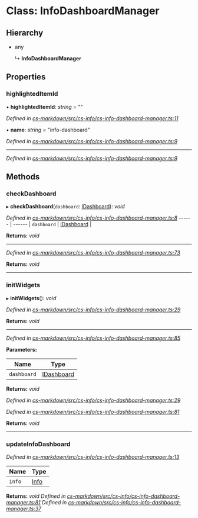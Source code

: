 # Class: InfoDashboardManager

## Hierarchy

* any

  ↳ **InfoDashboardManager**

## Properties

###  highlightedItemId

• **highlightedItemId**: *string* = ""

*Defined in [cs-markdown/src/cs-info/cs-info-dashboard-manager.ts:11](https://github.com/TNOCS/csnext/blob/99cbd46d/packages/cs-markdown/src/cs-info/cs-info-dashboard-manager.ts#L11)*

• **name**: *string* = "info-dashboard"

*Defined in [cs-markdown/src/cs-info/cs-info-dashboard-manager.ts:9](https://github.com/TNOCS/csnext/blob/99cbd46d/packages/cs-markdown/src/cs-info/cs-info-dashboard-manager.ts#L9)*

___

*Defined in [cs-markdown/src/cs-info/cs-info-dashboard-manager.ts:9](https://github.com/TNOCS/csnext/blob/99cbd46d/packages/cs-markdown/src/cs-info/cs-info-dashboard-manager.ts#L9)*

## Methods

###  checkDashboard

▸ **checkDashboard**(`dashboard`: [IDashboard](../interfaces/_cs_core_src_dashboard_dashboard_.idashboard.md)): *void*

*Defined in [cs-markdown/src/cs-info/cs-info-dashboard-manager.ts:8](https://github.com/TNOCS/csnext/blob/99cbd46d/packages/cs-markdown/src/cs-info/cs-info-dashboard-manager.ts#L8)*
------ | ------ |
`dashboard` | [IDashboard](../interfaces/_cs_core_src_dashboard_dashboard_.idashboard.md) |

**Returns:** *void*

___

*Defined in [cs-markdown/src/cs-info/cs-info-dashboard-manager.ts:73](https://github.com/TNOCS/csnext/blob/99cbd46d/packages/cs-markdown/src/cs-info/cs-info-dashboard-manager.ts#L73)*

**Returns:** *void*

___

###  initWidgets

▸ **initWidgets**(): *void*

*Defined in [cs-markdown/src/cs-info/cs-info-dashboard-manager.ts:29](https://github.com/TNOCS/csnext/blob/99cbd46d/packages/cs-markdown/src/cs-info/cs-info-dashboard-manager.ts#L29)*

**Returns:** *void*

___

*Defined in [cs-markdown/src/cs-info/cs-info-dashboard-manager.ts:85](https://github.com/TNOCS/csnext/blob/99cbd46d/packages/cs-markdown/src/cs-info/cs-info-dashboard-manager.ts#L85)*

**Parameters:**

Name | Type |
------ | ------ |
`dashboard` | [IDashboard](../interfaces/_cs_core_src_dashboard_dashboard_.idashboard.md) |

**Returns:** *void*

*Defined in [cs-markdown/src/cs-info/cs-info-dashboard-manager.ts:29](https://github.com/TNOCS/csnext/blob/99cbd46d/packages/cs-markdown/src/cs-info/cs-info-dashboard-manager.ts#L29)*

*Defined in [cs-markdown/src/cs-info/cs-info-dashboard-manager.ts:81](https://github.com/TNOCS/csnext/blob/99cbd46d/packages/cs-markdown/src/cs-info/cs-info-dashboard-manager.ts#L81)*

**Returns:** *void*

___

###  updateInfoDashboard

*Defined in [cs-markdown/src/cs-info/cs-info-dashboard-manager.ts:13](https://github.com/TNOCS/csnext/blob/99cbd46d/packages/cs-markdown/src/cs-info/cs-info-dashboard-manager.ts#L13)*

Name | Type |
------ | ------ |
`info` | [Info](_cs_core_src_utils_info_.info.md) |

**Returns:** *void*
*Defined in [cs-markdown/src/cs-info/cs-info-dashboard-manager.ts:81](https://github.com/TNOCS/csnext/blob/99cbd46d/packages/cs-markdown/src/cs-info/cs-info-dashboard-manager.ts#L81)*
*Defined in [cs-markdown/src/cs-info/cs-info-dashboard-manager.ts:37](https://github.com/TNOCS/csnext/blob/99cbd46d/packages/cs-markdown/src/cs-info/cs-info-dashboard-manager.ts#L37)*
